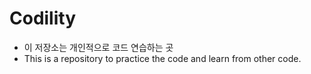 # Codility

* 이 저장소는 개인적으로 코드 연습하는 곳
* This is a repository to practice the code and learn from other code.
